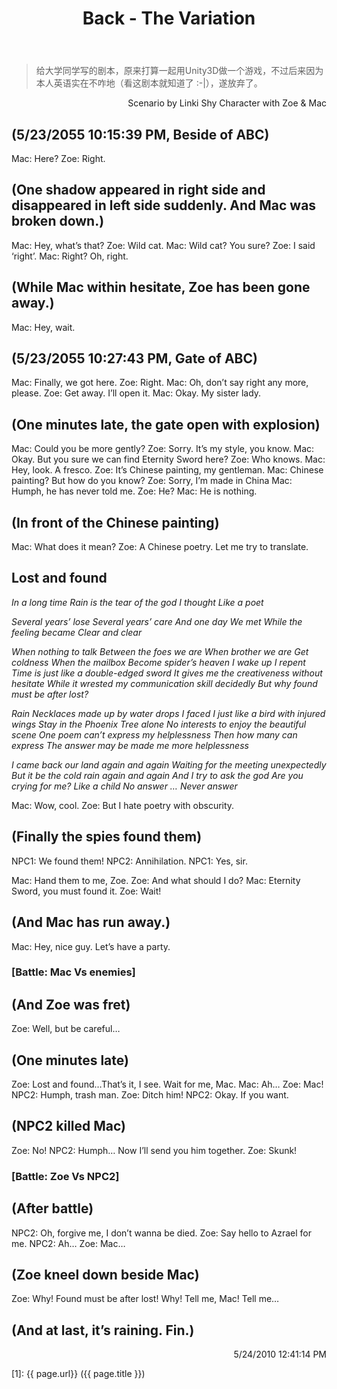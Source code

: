 ﻿---
layout: post
title: Back - The Variation
category: article
description: 给大学同学写的剧本，原来打算一起用Unity3D做一个游戏
---

<blockquote>给大学同学写的剧本，原来打算一起用Unity3D做一个游戏，不过后来因为本人英语实在不咋地（看这剧本就知道了 :-|），遂放弃了。</blockquote>

<p style="text-align: right;">Scenario by Linki Shy
Character with Zoe &amp; Mac</p>

<h2 style="text-align: left;">(5/23/2055 10:15:39 PM, Beside of ABC)</h2>
Mac: Here?
Zoe: Right.
<h2>(One shadow appeared in right side and disappeared in left side suddenly. And Mac was broken down.)</h2>
Mac: Hey, what’s that?
Zoe: Wild cat.
Mac: Wild cat? You sure?
Zoe: I said ‘right’.
Mac: Right? Oh, right.
<h2>(While Mac within hesitate, Zoe has been gone away.)</h2>
<!--more-->
Mac: Hey, wait.
<h2>(5/23/2055 10:27:43 PM, Gate of ABC)</h2>
Mac: Finally, we got here.
Zoe: Right.
Mac: Oh, don’t say right any more, please.
Zoe: Get away. I’ll open it.
Mac: Okay. My sister lady.
<h2>(One minutes late, the gate open with explosion)</h2>
Mac: Could you be more gently?
Zoe: Sorry. It’s my style, you know.
Mac: Okay. But you sure we can find Eternity Sword here?
Zoe: Who knows.
Mac: Hey, look. A fresco.
Zoe: It’s Chinese painting, my gentleman.
Mac: Chinese painting? But how do you know?
Zoe: Sorry, I’m made in China
Mac: Humph, he has never told me.
Zoe: He?
Mac: He is nothing.
<h2>(In front of the Chinese painting)</h2>
Mac: What does it mean?
Zoe: A Chinese poetry. Let me try to translate.
<h2>Lost and found</h2>
<em>In a long time
Rain is the tear of the god
I thought
Like a poet </em>

<em>Several years’ lose</em>
<em> Several years’ care</em>
<em> And one day</em>
<em> We met</em>
<em> While the feeling became</em>
<em> Clear and clear</em>

<em>When nothing to talk</em>
<em> Between the foes we are</em>
<em> When brother we are</em>
<em> Get coldness</em>
<em> When the mailbox</em>
<em> Become spider’s heaven</em>
<em> I wake up</em>
<em> I repent</em>
<em> Time is just like a double-edged sword</em>
<em> It gives me the creativeness without hesitate</em>
<em> While it wrested my communication skill decidedly</em>
<em> But why found must be after lost?</em>

<em>Rain</em>
<em> Necklaces made up by water drops</em>
<em> I faced</em>
<em> I just like a bird with injured wings</em>
<em> Stay in the Phoenix Tree alone</em>
<em> No interests to enjoy the beautiful scene</em>
<em> One poem can’t express my helplessness</em>
<em> Then how many can express</em>
<em> The answer may be made me more helplessness</em>

<em>I came back our land again and again</em>
<em> Waiting for the meeting unexpectedly</em>
<em> But it be the cold rain again and again</em>
<em> And I try to ask the god</em>
<em> Are you crying for me?</em>
<em> Like a child</em>
<em> No answer</em>
<em> …</em>
<em> Never answer</em>

Mac: Wow, cool.
Zoe: But I hate poetry with obscurity.
<h2>(Finally the spies found them)</h2>
NPC1: We found them!
NPC2: Annihilation.
NPC1: Yes, sir.

Mac: Hand them to me, Zoe.
Zoe: And what should I do?
Mac: Eternity Sword, you must found it.
Zoe: Wait!
<h2>(And Mac has run away.)</h2>
Mac: Hey, nice guy. Let’s have a party.
<h3>[Battle: Mac Vs enemies]</h3>
<h2>(And Zoe was fret)</h2>
Zoe: Well, but be careful…
<h2>(One minutes late)</h2>
Zoe: Lost and found…That’s it, I see. Wait for me, Mac.
Mac: Ah…
Zoe: Mac!
NPC2: Humph, trash man.
Zoe: Ditch him!
NPC2: Okay. If you want.
<h2>(NPC2 killed Mac)</h2>
Zoe: No!
NPC2: Humph… Now I’ll send you him together.
Zoe: Skunk!
<h3>[Battle: Zoe Vs NPC2]</h3>
<h2>(After battle)</h2>
NPC2: Oh, forgive me, I don’t wanna be died.
Zoe: Say hello to Azrael for me.
NPC2: Ah…
Zoe: Mac…
<h2>(Zoe kneel down beside Mac)</h2>
Zoe: Why! Found must be after lost! Why! Tell me, Mac! Tell me…
<h2>(And at last, it’s raining. Fin.)</h2>
<p style="text-align: right;">5/24/2010 12:41:14 PM</p>




[Shy07]:    http://git.shy07.com  "Shy07"
[1]:    {{ page.url}}  ({{ page.title }})